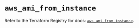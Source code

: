 # `aws_ami_from_instance`

Refer to the Terraform Registry for docs: [`aws_ami_from_instance`](https://registry.terraform.io/providers/hashicorp/aws/5.75.0/docs/resources/ami_from_instance).
